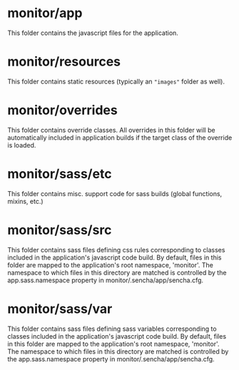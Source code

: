 # monitor/app

This folder contains the javascript files for the application.

# monitor/resources

This folder contains static resources (typically an `"images"` folder as well).

# monitor/overrides

This folder contains override classes. All overrides in this folder will be 
automatically included in application builds if the target class of the override
is loaded.

# monitor/sass/etc

This folder contains misc. support code for sass builds (global functions, 
mixins, etc.)

# monitor/sass/src

This folder contains sass files defining css rules corresponding to classes
included in the application's javascript code build.  By default, files in this 
folder are mapped to the application's root namespace, 'monitor'. The
namespace to which files in this directory are matched is controlled by the
app.sass.namespace property in monitor/.sencha/app/sencha.cfg. 

# monitor/sass/var

This folder contains sass files defining sass variables corresponding to classes
included in the application's javascript code build.  By default, files in this 
folder are mapped to the application's root namespace, 'monitor'. The
namespace to which files in this directory are matched is controlled by the
app.sass.namespace property in monitor/.sencha/app/sencha.cfg. 
